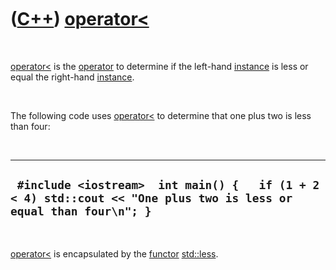 



 

 

 

 

 

([C++](Cpp.htm)) [operator&lt;](CppOperatorLess.htm)
====================================================

 

[operator&lt;](CppOperatorLess.htm) is the [operator](CppOperator.htm)
to determine if the left-hand [instance](CppInstance.htm) is less or
equal the right-hand [instance](CppInstance.htm).

 

The following code uses [operator&lt;](CppOperatorLess.htm) to determine
that one plus two is less than four:

 

  -------------------------------------------------------------------------------------------------------------------
  ` #include <iostream>  int main() {   if (1 + 2 < 4) std::cout << "One plus two is less or equal than four\n"; }`
  -------------------------------------------------------------------------------------------------------------------

 

[operator&lt;](CppOperatorLess.htm) is encapsulated by the
[functor](CppFunctor.htm) [std::less](CppLess.htm).

 

 

 

 

 





 



